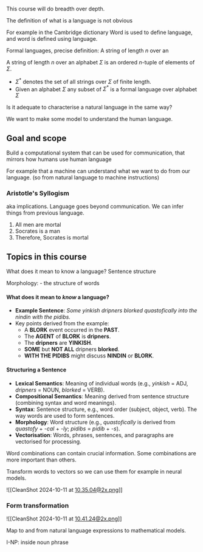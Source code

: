 This course will do breadth over depth.

The definition of what is a language is not obvious

For example in the Cambridge dictionary
Word is used to define language, and word is defined using language. 

Formal languages, precise definition:
A string of length $n$ over an

A string of length $n$ over an alphabet $\Sigma$ is an ordered $n$-tuple of elements of $Σ$.
- $\Sigma^*$ denotes the set of all strings over $\Sigma$ of finite length.
- Given an alphabet $\Sigma$ any subset of $\Sigma^*$ is a formal language over alphabet $\Sigma$ 

Is it adequate to characterise a natural language in the same way?

We want to make some model to understand the human language. 

## Goal and scope
Build a computational system that can be used for communication, that mirrors how humans use human language

For example that a machine can understand what we want to do from our language. (so from natural language to machine instructions)

### Aristotle's Syllogism
aka implications. Language goes beyond communication. We can infer things from previous language. 
1. All men are mortal 
2. Socrates is a man 
3. Therefore, Socrates is mortal

## Topics in this course
What does it mean to know a language?
Sentence structure

Morphology: -  the structure of words

#### What does it mean to *know* a language?
- **Example Sentence**: *Some yinkish dripners blorked quastofically into the nindin with the pidibs.*
- Key points derived from the example:
  - A **BLORK** event occurred in the **PAST**.
  - The **AGENT** of **BLORK** is **dripners**.
  - The **dripners** are **YINKISH**.
  - **SOME** but **NOT ALL** dripners **blorked**.
  - **WITH THE PIDIBS** might discuss **NINDIN** or **BLORK**.

#### Structuring a Sentence
- **Lexical Semantics**: Meaning of individual words (e.g., *yinkish* = ADJ, *dripners* = NOUN, *blorked* = VERB).
- **Compositional Semantics**: Meaning derived from sentence structure (combining syntax and word meanings).
- **Syntax**: Sentence structure, e.g., word order (subject, object, verb). The way words are used to form sentences. 
- **Morphology**: Word structure (e.g., *quastofically* is derived from *quastofy* + *-cal* + *-ly*; *pidibs* = *pidib* + *-s*).
- **Vectorisation**: Words, phrases, sentences, and paragraphs are vectorised for processing.

Word combinations can contain crucial information. Some combinations are more important than others. 

Transform words to vectors so we can use them for example in neural models. 

![[CleanShot 2024-10-11 at 10.35.04@2x.png]]

### Form transformation
![[CleanShot 2024-10-11 at 10.41.24@2x.png]]

Map to and from natural language expressions to mathematical models. 

I-NP: inside noun phrase

